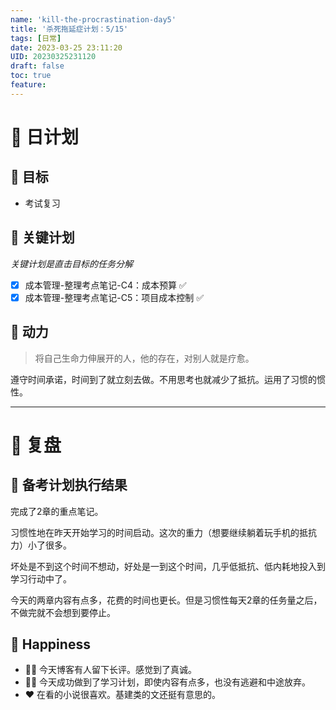 ```yaml
---
name: 'kill-the-procrastination-day5'
title: '杀死拖延症计划：5/15'
tags: [日常]
date: 2023-03-25 23:11:20
UID: 20230325231120
draft: false
toc: true
feature: 
---
```



# 📅 日计划
## 🎯 目标
- 考试复习

##  🏹 关键计划
*关键计划是直击目标的任务分解*
- [x] 成本管理-整理考点笔记-C4：成本预算 ✅ 
- [x] 成本管理-整理考点笔记-C5：项目成本控制 ✅ 

<!--more-->


## 🔋 动力
> 将自己生命力伸展开的人，他的存在，对别人就是疗愈。

遵守时间承诺，时间到了就立刻去做。不用思考也就减少了抵抗。运用了习惯的惯性。


---

# 🤔 复盘


## 📖 备考计划执行结果
完成了2章的重点笔记。

习惯性地在昨天开始学习的时间启动。这次的重力（想要继续躺着玩手机的抵抗力）小了很多。

坏处是不到这个时间不想动，好处是一到这个时间，几乎低抵抗、低内耗地投入到学习行动中了。

今天的两章内容有点多，花费的时间也更长。但是习惯性每天2章的任务量之后，不做完就不会想到要停止。



## 🎉 Happiness
- 👍🏻 今天博客有人留下长评。感觉到了真诚。
- 👍🏻 今天成功做到了学习计划，即使内容有点多，也没有逃避和中途放弃。
- ❤️ 在看的小说很喜欢。基建类的文还挺有意思的。